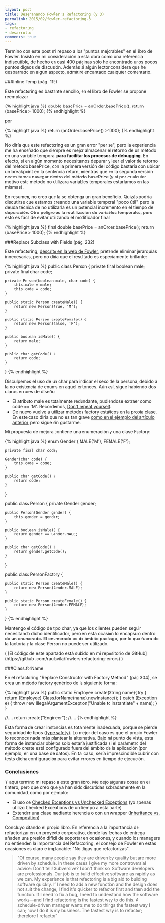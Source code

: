 ```yaml
---
layout: post
title: Desgranando Fowler's Refactoring (y 3)
permalink: 2015/02/fowler-refactoring-3
tags:
- refactoring
- desarrollo
comments: true
---
```


Termino con este post mi repaso a los "puntos mejorables" en el libro de Fowler. Insisto en mi consideración a esta 
obra como una referencia indiscutible, de hecho en casi 400 páginas sólo he encontrado unos pocos puntos dignos de 
discusión. Además si algún lector considera que he desbarrado en algún aspecto, admitiré encantado cualquier comentario.

<!--break-->

###Inline Temp (pág. 119)

Este refactoring es bastante sencillo, en el libro de Fowler se propone reemplazar

{% highlight java %}
double basePrice = anOrder.basePrice();
return (basePrice > 1000);
{% endhighlight %}

por

{% highlight java %}
return (anOrder.basePrice() >1000);
{% endhighlight %}

No diría que este refactoring es un gran error "per se", pero la experiencia me ha enseñado que siempre es mejor 
almacenar el retorno de un método en una variable temporal **para facilitar los procesos de debugging**. En efecto, 
si en algún momento necesitamos depurar y leer el valor de retorno del método basePrice, con la primera versión del 
código bastaría con ubicar un breakpoint en la sentencia return, mientras que en la segunda versión necesitamos 
navegar dentro del método basePrice (y si por cualquier motivo este método no utilizara variables temporales 
estaríamos en las mismas).

En resumen, no creo que la se obtenga un gran beneficio. Quizás podría discutirse que estamos creando una variable 
temporal "poco útil", pero la deuda técnica de no utilizarla es un potencial incremento en el tiempo de depuración.
Otro peligro es la reutilización de variables temporales, pero esto es fácil de evitar utilizando el modificador final:

{% highlight java %}
final double basePrice = anOrder.basePrice();
return (basePrice > 1000);
{% endhighlight %}

###Replace Subclass with Fields (pág. 232)

Este refactoring, [descrito en la web de Fowler](http://refactoring.com/catalog/replaceSubclassWithFields.html), 
pretende eliminar jerarquías innecesarias, pero no diría que el resultado es especiamente brillante:

{% highlight java %}
public class Person {
    private final boolean male;
    private final char code;

    private Person(boolean male, char code) {
        this.male = male;
        this.code = code;
    }

    public static Person createMale() {
        return new Person(true, 'M');
    }

    public static Person createFemale() {
        return new Person(false, 'F');
    }

    public boolean isMale() {
        return male;
    }

    public char getCode() {
        return code;
    }
}
{% endhighlight %}

Disculpemos el uso de un char para indicar el sexo de la persona, debido a la no existencia de enums en aquel 
entonces. Aún así, sigue habiendo dos claros errores de diseño:
 
* El atributo male es totalmente redundante, pudiéndose extraer como code == 'M'. Recordemos, [Don't repeat yourself](http://en.wikipedia.org/wiki/Don%27t_repeat_yourself).
* De nuevo vuelve a utilizar métodos factory estáticos en la propia clase. En este caso diría que no es tan grave 
[como en el ejemplo del artículo anterior](/2015/02/fowler-refactoring-2), pero sigue sin gustarme. 

Mi propuesta de mejora contiene una enumeración y una clase Factory:

{% highlight java %}
enum Gender {
    MALE('M'),
    FEMALE('F');

    private final char code;
    
    Gender(char code) {
        this.code = code;
    }

    public char getCode() {
        return code;
    }
}

public class Person {
    private Gender gender;

    public Person(Gender gender) {
        this.gender = gender;
    }

    public boolean isMale() {
        return gender == Gender.MALE;
    }

    public char getCode() {
        return gender.getCode();
    }
}

public class PersonFactory {

    public static Person createMale() {
        return new Person(Gender.MALE);
    }

    public static Person createFemale() {
        return new Person(Gender.FEMALE);
    }
}
{% endhighlight %}

Mantengo el código de tipo char, ya que los clientes pueden seguir necesitando dicho identificador, pero en esta 
ocasión lo encapsulo dentro de un enumerado. El enumerado es de ámbito package, por lo que fuera de la factoria y la 
clase Person no puede ser utilizado.

( [El código de este apartado está subido en mi repositorio de GitHub](https://github
.com/raulavila/fowlers-refactoring-errors) )

###Class.forName

En el refactoring "Replace Constructor with Factory Method" (pág 304), se crea un método factory genérico de la 
siguiente forma:

{% highlight java %}
public static Employee create(String name){
    try {
        return (Employee) Class.forName(name).newInstance();
    } catch (Exception e) {
        throw new IllegalArgumentException("Unable to instantiate" + name);
    }
}

//....
   return create("Engineer");
//....
{% endhighlight %}

Esta forma de crear instancias es totalmente inadecuada, porque se pierde seguridad de tipos ([type safety](http://en.wikipedia.org/wiki/Type_safety)). Lo mejor del caso es que el propio Fowler lo reconoce nada más plantear la alternativa. Bajo
 mi punto de vista, esta forma de instanciar objetos solo estaría justificada si el parámetro del método create está 
 configurado fuera del ámbito de la aplicación (por ejemplo, en una base de datos). En tal caso, sería imprescindible
  cubrir con tests dicha configuración para evitar errores en tiempo de ejecución.



### Conclusiones

Y aquí termino mi repaso a este gran libro. Me dejo algunas cosas en el tintero, pero que creo que ya han sido 
discutidas sobradamente en la comunidad, como por ejemplo:
 
 * El uso de [Checked Exceptions vs Unchecked Exceptions](http://stackoverflow.com/questions/6115896/java-checked-vs-unchecked-exception-explanation) (yo apenas utilizo Checked Exceptions de un tiempo a esta parte)
 * Extender una clase mediante herencia o con un wrapper ([Inheritance vs. Composition](http://stackoverflow.com/questions/2150273/java-extend-or-wrap-a-class-to-add-extra-functionality))
 
 Concluyo citando el propio libro. En referencia a la importancia de refactorizar en un proyecto corporativo, donde
 las fechas de entrega añaden una presión difícil de soportar en ocasiones, y cuando los managers no entienden la
 importancia del Refactoring, el consejo de Fowler en estas ocasiones es claro e implacable: "No digas que 
 refactorizas".
 
 >"Of course, many people say they are driven by quality but are more driven by schedule. In these
 cases I give my more controversial advice: Don't tell! Subversive? I don't think so. Software developers are professionals. Our job is to build effective
 software as rapidly as we can. My experience is that refactoring is a big aid to building software
 quickly. If I need to add a new function and the design does not suit the change, I find it's quicker
 to refactor first and then add the function. If I need to fix a bug, I need to understand how the
 software works—and I find refactoring is the fastest way to do this. A schedule-driven manager
 wants me to do things the fastest way I can; how I do it is my business. The fastest way is to
 refactor; therefore I refactor"